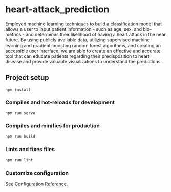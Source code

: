 # heart-attack_prediction

Employed machine learning techniques to build a classification model that allows a user to input patient information - such as age, sex, and bio-metrics - and determines their likelihood of having a heart attack in the near future. By using publicly available data, utilizing supervised machine learning and gradient-boosting random forest algorithms, and creating an accessible user interface, we are able to create an effective and accurate tool that can educate patients regarding their predisposition to heart disease and provide valuable visualizations to understand the predictions.


## Project setup
```
npm install
```

### Compiles and hot-reloads for development
```
npm run serve
```

### Compiles and minifies for production
```
npm run build
```

### Lints and fixes files
```
npm run lint
```

### Customize configuration
See [Configuration Reference](https://cli.vuejs.org/config/).

